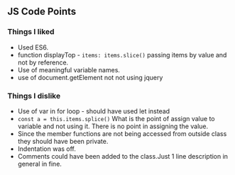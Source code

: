 ## JS Code Points

### Things I liked
- Used ES6.
- function displayTop - ```items: items.slice()``` passing items by value and not by reference.
- Use of meaningful variable names.
- use of document.getElement not not using jquery


### Things I dislike
- Use of var in for loop - should have used let instead
-  ```const a = this.items.splice()``` What is the point of assign value to variable and not using it. There is no point in assigning the value.
- Since the member functions are not being accessed from outside class they should have been private.
- Indentation was off.
- Comments could have been added to the class.Just 1 line description in general in fine.

